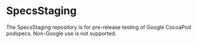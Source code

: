 # SpecsStaging
The SpecsStaging repository is for pre-release testing of Google CocoaPod podspecs. Non-Google
use is not supported.
